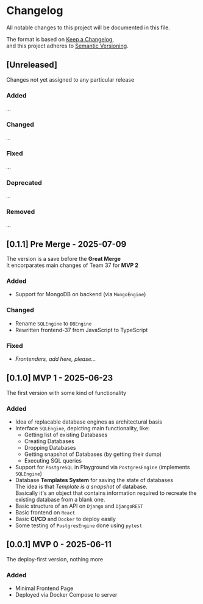 # Changelog

All notable changes to this project will be documented in this file.

The format is based on [Keep a Changelog](https://keepachangelog.com/en/1.1.0/),  
and this project adheres to [Semantic Versioning](https://semver.org/spec/v2.0.0.html).

## [Unreleased]
Changes not yet assigned to any particular release

### Added
*...*

### Changed 
*...*

### Fixed
*...*

### Deprecated
*...*

### Removed
*...*


## [0.1.1] Pre Merge - 2025-07-09
The version is a save before the **Great Merge**  
It encorparates main changes of Team 37 for **MVP 2**

### Added
- Support for MongoDB on backend (via `MongoEngine`)

### Changed 
- Rename `SQLEngine` to `DBEngine`
- Rewritten frontend-37 from JavaScript to TypeScript

### Fixed
- *Frontenders, add here, please...*


## [0.1.0] MVP 1 - 2025-06-23
The first version with some kind of functionality

### Added
- Idea of replacable database engines as architectural basis
- Interface `SQLEngine`, depicting main functionality, like:
    - Getting list of existing Databases
    - Creating Databases
    - Dropping Databases
    - Getting snapshot of Databases (by getting their dump)
    - Executing SQL queries
- Support for `PostgreSQL` in Playground via `PostgresEngine` (implements `SQLEngine`)
- Database **Templates System** for saving the state of databases  
    The idea is that *Template is a snapshot* of database.  
    Basically it's an object that contains information required to recreate the existing database from a blank one.
- Basic structure of an API on `Django` and `DjangoREST`
- Basic frontend on `React`
- Basic **CI/CD** and `Docker` to deploy easily
- Some testing of `PostgresEngine` done using `pytest`


## [0.0.1] MVP 0 - 2025-06-11
The deploy-first version, nothing more

### Added
- Minimal Frontend Page
- Deployed via Docker Compose to server
